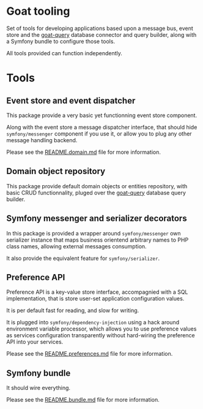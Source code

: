# Goat tooling

Set of tools for developing applications based upon a message bus, event store
and the [goat-query](https://github.com/pounard/goat-query) database connector
and query builder, along with a Symfony bundle to configure those tools.

All tools provided can function independently.

# Tools

## Event store and event dispatcher

This package provide a very basic yet functionning event store component.

Along with the event store a message dispatcher interface, that should hide
`symfony/messenger` component if you use it, or allow you to plug any other
message handling backend.

Please see the [README.domain.md](./README.domain.md) file for more information.

## Domain object repository

This package provide default domain objects or entities repository, with basic
CRUD functionnality, pluged over the
[goat-query](https://github.com/pounard/goat-query) database query builder.

## Symfony messenger and serializer decorators

In this package is provided a wrapper around `symfony/messenger` own
serializer instance that maps business orientend arbitrary names to PHP
class names, allowing external messages consumption.

It also provide the equivalent feature for `symfony/serializer`.

## Preference API

Preference API is a key-value store interface, accompagnied with a SQL
implementation, that is store user-set application configuration values.

It is per default fast for reading, and slow for writing.

It is plugged into `symfony/dependency-injection` using a hack around
environment variable processor, which allows you to use preference values
as services configuration transparently without hard-wiring the preference
API into your services.

Please see the [README.preferences.md](./README.preferences.md) file for more
information.

## Symfony bundle

It should wire everything.

Please see the [README.bundle.md](./README.bundle.md) file for more information.
